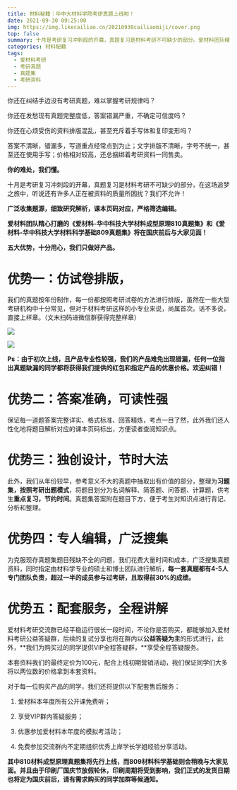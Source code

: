 ```yaml
---
title: 材料秘籍｜华中大材料学院考研真题上线啦！
date: 2021-09-30 09:25:00
img: https://img.likecailiao.cn/20210930cailiaomiji/cover.png
top: false
summary: 十月是考研复习冲刺段的开幕，真题复习是材料考研不可缺少的部分。爱材料团队精心打磨的《爱材料-华中科技大学材料成型原理810真题集》和《爱材料-华中科技大学材料科学基础809真题集》将在国庆前后与大家见面！
categories: 材料秘籍
tags:
  - 爱材料考研
  - 考研真题
  - 真题集
  - 考研资料
---
```


你还在纠结手边没有考研真题，难以掌握考研规律吗？

你还在发愁现有真题完整度低，答案错漏严重，不确定可信度吗？

你还在心烦受伤的资料排版混乱，甚至充斥着手写体和复印变形吗？

答案不清晰，错漏多，写道重点经常点到为止；文字排版不清晰，字号不统一，甚至还在使用手写；价格相对较高，还总捆绑着考研资料一同售卖。

**你的难处，我们懂。**

十月是考研复习冲刺段的开幕，真题复习是材料考研不可缺少的部分，在这场追梦之旅中，听说还有许多人正在被资料的质量所困扰？我们不允许！

**广泛收集题源，细致研究解析，课本页码对应，严格筛选编辑。**

**爱材料团队精心打磨的《爱材料-华中科技大学材料成型原理810真题集》和《爱材料-华中科技大学材料科学基础809真题集》将在国庆前后与大家见面！**

**五大优势，十分用心，我们只做好产品。**

 

# **优势一：仿试卷排版，**

我们的真题按年份制作，每一份都按照考研试卷的方法进行排版，虽然在一些大型考研机构中十分常见，但对于材料考研这样的小专业来说，尚属首次。话不多说，直接上样章。（文末扫码进微信群获得完整样章）

![](https://img.likecailiao.cn/20210930cailiaomiji/1.png)

![](https://img.likecailiao.cn/20210930cailiaomiji/2.png)

**Ps：由于初次上线，且产品专业性较强，我们的产品难免出现错漏，任何一位指出真题缺漏的同学都将获得我们提供的红包和指定产品的优惠价格。欢迎纠错！** 

# 优势二：答案准确，可读性强

保证每一道题答案完整详实、格式标准、回答精炼，考点一目了然，此外我们还人性化地将题目解析对应的课本页码标出，方便读者查阅知识点。 

# 优势三：独创设计，节时大法

此外，我们从年份较早，参考意义不大的真题中抽取出有价值的部分，整理为**习题集，按照考研出题模式**，将题目划分为名词解释、简答题、问答题、计算题，供考生**重点复习，节约时间**。真题集答案附在题目下方，便于考生对知识点进行背记、分析和整理。

# 优势四：专人编辑，广泛搜集

为克服现存真题集题目残缺不全的问题，我们花费大量时间和成本，广泛搜集真题资料，同时指定由材料学专业的硕士和博士团队进行解析，**每一套真题都有4-5人专门团队负责，超过一半的成员参与过考研，且取得前30%的成绩。**

# 优势五：配套服务，全程讲解

爱材料考研交流群已经平稳运行很长一段时间，不论你是否购买，都能够加入爱材料考研公益答疑群，后续的复试分享也将在群内以**公益答疑为主**的形式进行，此外，**我们为购买过的同学提供VIP全程答疑群，**享受全程答疑服务。

本套资料我们的最终定价为100元，配合上线初期营销活动，我们保证同学们大多将以两位数的价格拿到本套资料。

对于每一位购买产品的同学，我们还将提供以下配套售后服务：

1. 爱材料本年度所有公开课免费听；
2. 享受VIP群内答疑服务；

3. 优惠参加爱材料本年度的模拟考活动；

4. 免费参加交流群内不定期组织优秀上岸学长学姐经验分享活动。

**其中810材料成型原理真题集将先行上线，而809材料科学基础则会稍晚与大家见面。并且由于印刷厂国庆节放假轮休，印刷周期将受到影响，我们正式的发货日期也将定为国庆前后，请有需求购买的同学加群等候通知。**

